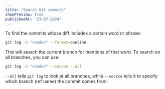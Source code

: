 ```yaml
---
title: "Search Git commits"
showPreview: true
publishedAt: "23-07-2024"
---
```


To find the commits whose diff includes a certain word or phrase:

```bash
git log -S "<code>" --format=oneline
```

This will search the current branch for mentions of that word. To search on all branches, you can use:

```bash
git log -S "<code>" --source --all
```

`--all` tells `git log` to look at all branches, while `--source` tells it to specify which branch (ref name) the commit comes from.

